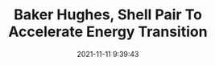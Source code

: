 ---
"title": "Baker Hughes, Shell Pair To Accelerate Energy Transition"
"date": "2021-11-11 9:39:43"
"feed_name": "RIGZONE"
"feed_website": "http://www.rigzone.com/"
"feed_rss": "http://www.rigzone.com/news/rss/rigzone_latest.aspx"
"link": "https://www.rigzone.com/news/baker_hughes_shell_pair_to_accelerate_energy_transition-11-nov-2021-166977-article/?rss=true"
"source": "None"
"file": "_posts/2021-1-1-a7820737299a2020daa827b0e12078208cabdfab.md"
"accident": "0"
"drilling": "0"
"dead": "0"
"injured": "0"
"arrested": "0"
"place": "unknown place"
"where": "unknown site"
"causes": "unknown"
"place_uri": "unknown place"
---